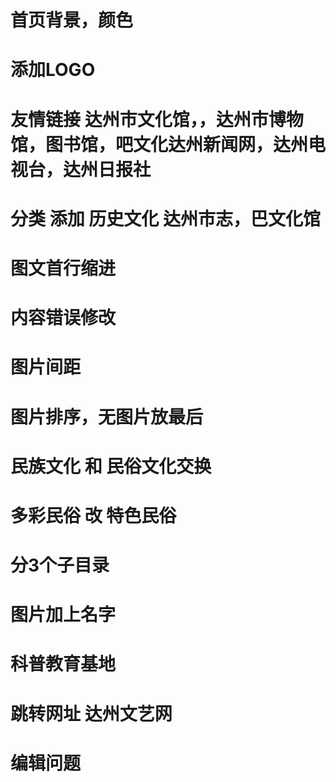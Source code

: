 # 首页背景，颜色
# 添加LOGO
# 友情链接 达州市文化馆，，达州市博物馆，图书馆，吧文化达州新闻网，达州电视台，达州日报社

# 分类 添加 历史文化 达州市志，巴文化馆

# 图文首行缩进

# 内容错误修改

# 图片间距

# 图片排序，无图片放最后

# 民族文化 和 民俗文化交换

# 多彩民俗 改 特色民俗

# 分3个子目录

# 图片加上名字

# 科普教育基地

# 跳转网址 达州文艺网

# 编辑问题
